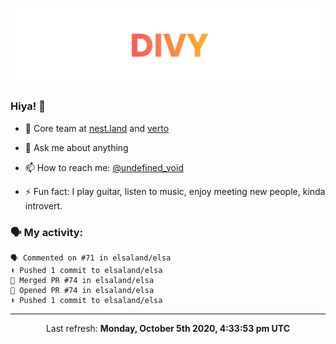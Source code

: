 
![](https://github.com/divy-work/divy-work/raw/master/assets/divy.png)

### Hiya! 👋

- 🔭 Core team at [nest.land](https://github.com/nestdotland/nest.land) and [verto](https://github.com/useverto/verto)

- 💬 Ask me about anything

- 📫 How to reach me: [@undefined_void](https://instagram.com/divy.exe)

- ⚡ Fun fact: I play guitar, listen to music, enjoy meeting new people, kinda introvert.

### 🗣 My activity:

```
🗣 Commented on #71 in elsaland/elsa
⬆️ Pushed 1 commit to elsaland/elsa
🎉 Merged PR #74 in elsaland/elsa
💪 Opened PR #74 in elsaland/elsa
⬆️ Pushed 1 commit to elsaland/elsa
```

------------
<p align="center">Last refresh: <b>Monday, October 5th 2020, 4:33:53 pm UTC</b></p>

